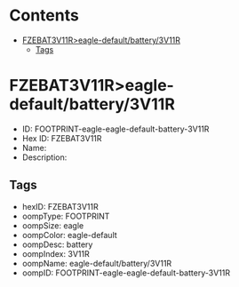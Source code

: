 



Contents
========

* [FZEBAT3V11R>eagle-default/battery/3V11R](#fzebat3v11reagle-defaultbattery3v11r)
	* [Tags](#tags)

# FZEBAT3V11R>eagle-default/battery/3V11R

- ID: FOOTPRINT-eagle-eagle-default-battery-3V11R
- Hex ID: FZEBAT3V11R
- Name: 
- Description: 

## Tags

- hexID: FZEBAT3V11R
- oompType: FOOTPRINT
- oompSize: eagle
- oompColor: eagle-default
- oompDesc: battery
- oompIndex: 3V11R
- oompName: eagle-default/battery/3V11R
- oompID: FOOTPRINT-eagle-eagle-default-battery-3V11R
